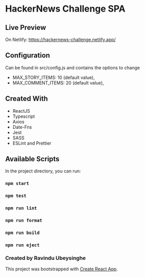 # HackerNews Challenge SPA

## Live Preview

On Netlify: https://hackernews-challenge.netlify.app/

## Configuration

Can be found in src/config.js and contains the options to change
- MAX_STORY_ITEMS: 10 (default value),
- MAX_COMMENT_ITEMS: 20 (default value),



## Created With 

- ReactJS
- Typescript
- Axios
- Date-Fns
- Jest
- SASS
- ESLint and Prettier

## Available Scripts

In the project directory, you can run:

### `npm start`
### `npm test`
### `npm run lint`
### `npm run format`
### `npm run build`
### `npm run eject`

### Created by Ravindu Ubeysinghe
This project was bootstrapped with [Create React App](https://github.com/facebook/create-react-app).
